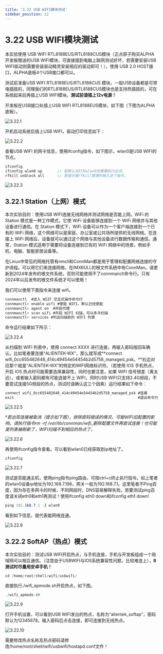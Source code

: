 ```yaml
---
title: '3.22 USB WIFI模块测试'
sidebar_position: 22
---
```


# 3.22 USB WIFI模块测试

本实验使用 USB WIFI RTL8188EUS/RTL8188CUS模块（正点原子购买ALPHA开发板赠送的USB WIFI模块，可直接插到电脑上联网测试好坏，若需要安装USB WIFI驱动则需要安装驱动精灵安装相应的驱动即可！），使用 USB 2.0 HOST接口，ALPHA底板4个USB接口都可以。

测试前准备USB WIFI RTL8188EUS/RTL8188CUS 模块，一般USB设备都是可带电插拔的，同理我们的RTL8188EUS/RTL8188CUS模块也是支持热插拔的，可在系统起来后再插上USB WIFI模块。**测试前请插上12v电源！**

开发板在USB接口处插上USB WIFI RTL8188EUS模块，如下图（下图为ALPHA底板）。

![3.22.1](./img/3.22.1.png)

开机启动系统后插上USB WIFI，驱动打印信息如下：

![3.22.2](./img/3.22.2.png)

查看USB WIFI 的网卡信息，使用ifconfig指令，如下图示，wlan0是USB WIFI的节点。
```c#
ifconfig
ifconfig wlan0 up		// 若默认没打开wlan0则需要执行此项。
rfkill unblock all		// 若提示被rfkill管理时输入这个指令。
```

![3.22.3](./img/3.22.3.png)

## 3.22.1 Station（上网）模式

本次实验目的：使用USB WIFI连接无线网络并测试网络是否能上网。WiFi 的 Station 模式是一种工作模式，它使 WiFi 设备能够连接到一个 WiFi 网络并与其他设备进行通信。在 Station 模式下，WiFi 设备可以作为一个客户端连接到一个已有的 WiFi 网络，这个网络可以是家庭、办公室或公共场所提供的无线网络。在连接上 WiFi 网络后，设备就可以通过这个网络与其他设备进行数据传输和通信。通常，Station 模式适用于需要将设备连接到已有的 WiFi 网络中的场景，例如手机、电脑、智能家居设备等。

在Linux中常见的网络托管有nmcli和ConnMan都是用于管理和配置网络连接的守护进程。可以用它们来连接网络，在IMX6ULL的根文件系统中有ConnMan。请更新到2024年发布的根文件系统，否则可能使用不了connmanctl命令行。只有2024年以后发布的根文件系统才可以使用！

我们可以使用下面指令来连接 wifi。
```c#
connmanctl  #进入 WIIF 交互式操作命令行
connmanctl> enable wifi #使能 WIFI，默认已经使能
connmanctl> agent on  #开启代理
connmanctl> scan wifi #开启 WIFI 扫描，可以多次扫描
connmanctl> services #列出扫描到的 WIFI 列表
```
命令运行结果如下所示：

![3.22.4](./img/3.22.4.png)

从扫描到 WIFI 列表中，使用 connect XXXX 进行连接，再输入密码按回车确认。比如笔者要连接“ALIENTEK-WX”，那么就写成**connect wifi_0cc655482648_414c49454e54454b2d5758_managed_psk。**右边对应那个就是“ALIENTEK-WX”的特定的WIFI网络标识符。（若使用 IOS 手机热点，开启 IOS 热点时可能需要选择兼容性，同时也要注意，如果 WIFI 信号很差（离太远），或者输入密码都有可能连接不上 WIFI，同时USB WIFI只支持2.4G频段，不要尝试连接5G频段的热点，测试时请确认这三个因素）运行结果如下命令：
```c#
connect wifi_0cc655482648_414c49454e54454b2d5758_managed_psk #连接
exit                                                         #退出命令行
```

![3.22.5](./img/3.22.5.png)

**若出现连接被取消（提示如下图），排除密码错误的情况，可能WIFI旧配置的影响。请执行指令rm -rf /var/lib/connman/wifi_*删除配置文件再尝试连接！也可能是列表被刷新了，WIFI扫描不到相应的热点了。**

![3.22.6](./img/3.22.6.png)

再使用ifconfig指令查看。可以看到wlan0已经获取到ip地址了。
```c#
ifconfig
```

![3.22.7](./img/3.22.7.png)

测试是否能通主机，使用ping指令ping路由，可按ctrl+c终止执行指令。如上笔者的wlan0设备ip地址为192.168.7.196，网关一般为192.168.7.1。这里笔者不Ping百度，因为存在多网卡的时候，不同网段时，DNS容易解释失败。若要测试ping百度请关闭eth0和eth1再测试！使用ifconfig eth0 down和ifconfig eth1 down!
```c#
ping 192.168.7.1 -I wlan0
```
看到如下信息，就代表能网络连通。

![3.22.8](./img/3.22.8.png)

## 3.22.2 SoftAP（热点）模式

本次实验目的：测试USB WIFI开启热点，与手机连接，手机与开发板组成一个局域网可以相互通信。（注意由于USBWIFI与IOS系统兼容性问题，比较难连上），**8测试时尽量用安卓手机！**
```c#
cd /home/root/shell/wifi/usbwifi/
```
直接执行./wifi_apmode.sh开启热点，如下图。
```c#
./wifi_apmode.sh
```

![3.22.9](./img/3.22.9.png)

打开手机设置，可以看到USB WIFI发出的热点，名称为“alientek_softap”，密码默认为12345678。输入密码后点击连接，即可连接到无线热点。


![3.22.10](./img/3.22.10.png)

需要修改热点名称及热点密码请修改/home/root/shell/wifi/usbwifi/hostapd.conf文件！
